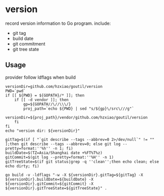 #  version

record version information to Go program. include:

* git tag
* build date
* git commitment
* git tree state

## Usage

provider follow ldflags when build

```shell
versionDir=github.com/hzxiao/goutil/version
PWD=`pwd`
if [[ ${PWD} = ${GOPATH}/* ]]; then
    if [[ -d vendor ]]; then
        gp=${GOPATH//\//\\\/}
        proj_path=`echo ${PWD} | sed "s/${gp}\/src\///g"`
        versionDir=${proj_path}/vendor/github.com/hzxiao/goutil/version
    fi
fi
echo "version dir: ${versionDir}"

gitTag=$(if [ "`git describe --tags --abbrev=0 2>/dev/null`" != "" ];then git describe --tags --abbrev=0; else git log --pretty=format:''%h'' -n 1; fi)
buildDate=$(TZ=Asia/Shanghai date +%FT%T%z)
gitCommit=$(git log --pretty=format:''%H'' -n 1)
gitTreeState=$(if git status|grep -q ''clean'';then echo clean; else echo dirty; fi)

go build -v -ldflags "-w -X ${versionDir}.gitTag=${gitTag} -X ${versionDir}.buildDate=${buildDate} -X ${versionDir}.gitCommit=${gitCommit} -X ${versionDir}.gitTreeState=${gitTreeState}" .
```